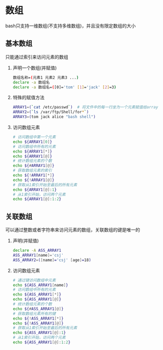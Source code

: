 # 数组
bash只支持一维数组(不支持多维数组)，并且没有限定数组的大小

## 基本数组
只能通过索引来访问元素的数组
1. 声明一个数组(并赋值)
   ```sh
   数组名称=(元素1 元素2 元素3 ...)
   declare -a 数组名
   declare -a 数组名=([0]='tom' [1]='jack' [2]=3)
   ```
2. 特殊的赋值方法
   ```sh
   ARRAY1=(`cat /etc/passwd`)  # 将文件中的每一行坐为一个元素赋值给array
   ARRAY2=(`ls /var/ftp/Shell/for*`)
   ARRAY3=(tom jack alice "bash shell")
   ```
3. 访问数组元素
   ```sh
   # 访问数组中第一个元素
   echo ${ARRAY1[0]}
   # 访问数组中所有的元素
   echo ${ARRAY1[*]}
   echo ${ARRAY1[@]}
   # 统计数组元素的个数
   echo ${#ARRAY1[@]}
   # 获取数组元素的索引
   echo ${!ARRAY1[*]}
   echo ${!ARRAY1[@]}
   # 获取从1索引开始至最后的所有元素
   echo ${ARRAY1[@]:1}
   # 从1索引开始，访问两个元素
   echo ${ARRAY1[@]:1:2}
   ```

## 关联数组
可以通过整数或者字符串来访问元素的数组，关联数组的键是唯一的
1. 声明(并赋值)
   ```sh
   declare -A ASS_ARRAY1
   ASS_ARRAY1[name]='csj'
   ASS_ARRAY2=([name]='csj' [age]=18)
   ```
2. 访问数组元素
   ```sh
   # 通过键访问数组中元素
   echo ${ASS_ARRAY1[name]}
   # 访问数组中所有的元素
   echo ${ASS_ARRAY1[*]}
   echo ${ASS_ARRAY1[@]}
   # 统计数组元素的个数
   echo ${#ASS_ARRAY1[@]}
   # 获取数组元素所有的键
   echo ${!ASS_ARRAY1[*]}
   echo ${!ASS_ARRAY1[@]}
   # 获取从1索引开始至最后的所有元素
   echo ${ASS_ARRAY1[@]:1}
   # 从1索引开始，访问两个元素
   echo ${ASS_ARRAY1[@]:1:2}
   ```
